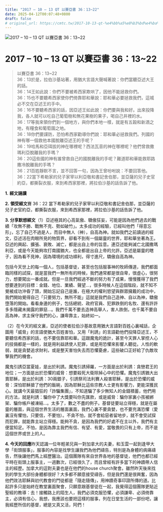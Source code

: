 ```yaml
---
title: "2017 – 10 – 13 QT 以賽亞書 36：13~22"
date: 2025-04-12T00:07:48+0800
draft: false
# original_url: https://cmtc.tw/2017-10-13-qt-%e4%bb%a5%e8%b3%bd%e4%ba%9e%e6%9b%b8-36%ef%bc%9a1322
---
```


![2017 – 10 – 13 QT 以賽亞書 36：13\~22](/images/qt.jpg   "2017 – 10 – 13 QT 以賽亞書 36：13\~22")

# 2017 – 10 – 13 QT 以賽亞書 36：13\~22

> 以賽亞書 36：13\~22  
> 36：13於是，拉伯沙基站著，用猶大言語大聲喊著說：你們當聽亞述大王的話。  
> 36：14王如此說：你們不要被希西家欺哄了，因他不能拯救你們。  
> 36：15也不要聽希西家使你們倚靠耶和華說：耶和華必要拯救我們，這城必不交在亞述王的手中。  
> 36：16不要聽希西家的話，因亞述王如此說：你們要與我和好。出來投降我，各人就可以吃自己葡萄樹和無花果樹的果子，喝自己井裡的水。  
> 36：17等我來領你們到一個地方，與你們本地一樣，就是有五榖和新酒之地，有糧食和葡萄園之地。  
> 36：18你們要謹防，恐怕希西家勸導你們說：耶和華必拯救我們。列國的神有哪一個救他本國脫離亞述王的手呢？  
> 36：19哈馬和亞珥拔的神在哪裡呢？西法瓦音的神在哪裡呢？他們曾救撒瑪利亞脫離我的手嗎？  
> 36：20這些國的神有誰曾救自己的國脫離我的手呢？難道耶和華能救耶路撒冷脫離我的手嗎？  
> 36：21百姓靜默不言，並不回答一句，因為王曾吩咐說：不要回答他。  
> 36：22當下希勒家的兒子家宰以利亞敬和書記舍伯那，並亞薩的兒子史官約亞，都撕裂衣服，來到希西家那裡，將拉伯沙基的話告訴了他。

**1.** **經文誦讀**

**2.** **領受經文**賽 36：22 當下希勒家的兒子家宰以利亞敬和書記舍伯那，並亞薩的兒子史官約亞，都撕裂衣服，來到希西家那裡，將拉伯沙基的話告訴了他。

**3. 分享默想經文**（1）亞述極其的心高氣傲、驕傲狂妄，可能是因為他們過去的戰績「攻無不勝、戰無不克、勢如破竹」。太多成功的經驗，已經叫他們「得意忘形」，忘了自己不過是人，而目中無人（神），自高為神。就如我們之前讀過的經文，亞述活在肉眼所見的物質界，卻看不到有一個屬靈的世界，耶和華坐著為王。亞述的興起、擴張、衰敗、滅亡，都是出自上帝的旨意。連亞述能夠滅亡北國撒瑪利亞，或是今天能夠攻打南國猶大，也全都是出自上帝的允許。亞述是屬靈的瞎子，因為看不見神，因為環境的成功順利，得寸進尺，驕傲自高為神。

包括今天世上的每一個人，包括基督徒，甚至也包括服事神的牧師傳道，我們都面臨同樣的試探，就是當我們一無所有的時候，我們通常都是很自卑，很虛心，很努力，想要闖出一番成就。但是一旦我們經過不斷的努力有了成果，慢慢獲得了我們想要達到的目標：金錢、地位、業績、聲望…，很多時候人在這個階段，就不知不覺被成功沖昏了頭，開始忘記自己是誰，在極大的權利慾望與群眾擁戴的成功中，我們開始覺得自己「只要努力，無所不能」這就是我們自己造神、自以為神，驕傲墮落的開始。看看身邊的例子，包括總統、政府官員、犯罪跌倒的名牧、還有許許多多隱藏未揭露的罪惡…。我們千萬不要去造神高舉人，害人跌倒，也千萬不要自高為神，求主保守我們的心，謙卑靠主，始終如一。

（2）在今天的經文裏，亞述的使者拉伯沙基故意用猶大言語對百姓心裏喊話，企圖用「威脅」的言語使猶大百姓害怕，又用「利誘」的言語勸他們投降亞述王，不要聽信希西家的話，也不要信靠耶和華。這跟魔鬼的詭計，甚至今天罪人掌控人心的技倆都是一樣的，就是用利益誘使人犯罪，或是用恐懼來影響人聽從。人性的軟弱，就是貪婪追求財利，或是整天害怕失去而恐懼憂慮，這些破口正好給了仇敵攻擊我們的機會。

魔鬼引誘亞當夏娃，是出於利誘。魔鬼引誘掃羅，一方面是出於利誘：貪戀君王的地位；一方面是出於恐懼的威脅：想要殺死大衛除掉心中的恐懼。魔鬼引誘猶大出賣耶穌，是出於利誘：30兩銀子，引誘祭司法利賽人殺害耶穌，是出於恐懼的威脅：深怕耶穌搶了他們的飯碗，因為耶穌比這些宗教人士更有影響力，更能深獲民心。就講今天最猖狂的「詐騙集團」，不知道騙了多少無知人的金錢積蓄，他們用的方法，就是利誘：騙你中了大獎要叫你先匯款，或是威脅：騙你家裏小孩被綁架、騙你帳戶被凍結…。太多了，數之不盡的例子。基督徒要站立得穩，就是在屬靈的層面，與這個世界生活的層面裏面，我們心裏不要貪婪，也不要充滿恐懼（愛裏沒有懼怕，只要信，不要怕）。不貪不怕，就不會給惡者留地步，就不會受試探而犯罪，就能靠主站立得穩。能夠不貪，是因為我們的好處不在主以外，我們有主便當知足。不怕，是因為靠主我們有信、有望、有愛，當敬畏的只有上帝，而不是這個世界或世上的人。

**4. 今天的回應**昨天認識一位年輕弟兄與一對加拿大的夫妻，和玉雲一起到逢甲大學「街頭服事」，服事的內容是找學生讓我們為他們禱告，特別是為身體的病痛禱告，然後讓他們馬上經歷醫治。這個團隊有來自世界各地的基督徒，他們也都已經平時在街頭上服事主，一週數次，已經很久了，而且曾經有許多當下的神蹟帶人信主的經歷。加拿大的這對夫妻也是在他們的house church聚會。雖然昨天後來找到的學生大部份身體都很好？大多都不願意接受禱告，但是我們還是很興奮，因為他們效法耶穌與初代教會的門徒都是「隨走隨傳」，用神蹟奇事印證所傳的道。比起許多只是始終在教堂裏面聚會，只願意跟基督徒在一起，我覺得這個團隊更貼近聖經的教導：去！接觸路上的陌生人，我們必須克服恐懼，必須謙卑、必須倚靠主，必須有信心，我想，我應該也要把這樣的服事，列在日堂生活的一部份吧，讓我經歷所信的基督，總是又真又活，阿們！